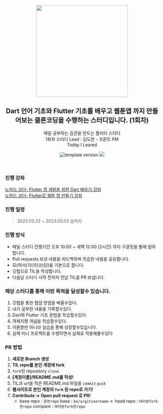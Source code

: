 
<br/>
<p align="middle" >
  <img width="300px;" src="https://user-images.githubusercontent.com/92977647/152990322-3746ab69-4796-4ed9-b747-45db6c510263.png"/>
</p>
<h2 align="middle">Dart 언어 기초와 Flutter 기초를 배우고 웹툰앱 까지 만들어보는 클론코딩을 수행하는 스터디입니다. (1회차) </h2>
<p align="middle">
매일 공부하는 습관을 만드는 플러터 스터디 <br>
1회차 스터디 Lead : 김도한 - 프론트 PM
<br/>
Today I Leared
</p>
<p align="middle">
  <img src="https://img.shields.io/badge/version-1.0.0-blue?style=flat-square" alt="template version"/>
  <img src="https://img.shields.io/badge/language-md-md.svg?style=flat-square"/>
</p>

<br/>

### 진행 강좌 
[노마드 코더- Flutter 앱 개발을 위한 Dart 배우기 강좌](https://nomadcoders.co/dart-for-beginners) <br>
[노마드 코더- Flutter로 웹툰 앱 만들기 강좌](https://nomadcoders.co/flutter-for-beginners)

### 진행 일정
>2023.03.22 ~ 2023.05.03 일까지 


### 진행 방식
- 매일 스터디 진행기간 오후 10:00 ~ 새벽 12:00 (2시간) 까지 구글밋을 통해 참여합니다.
- Pull requests 보낸 내용을 피드백하며 학습한 내용을 공유합니다. 
- 모(여서)각(자)코(딩)를 기본으로 합니다.
- 깃헙으로 TIL을 작성합니다.
- 다음날 스터디 시작 전까지 전날 TIL을 PR 보냅니다.

### 해당 스터디를 통해 이런 목적을 달성할수 있습니다.

1. 깃헙을 통한 협업 방법을 배울수있다.
2. 내가 공부한 내용을 기록할수있다. 
3. Dart와 Flutter 기초 문법을 학습할수있다.
4. 객체지향 개념을 학습할수있다.
5. 이론뿐만 아니라 실습을 통해 성장할수있습니다. 
6. 실제 미니 프로젝트를 수행하면서 실제로 적용해볼수있다 

### PR 방법

1. **새로운 Branch 생성**
2. **TIL repo를 본인 계정에 fork**
3. `fork`된 repository `clone`
4. **[계정이름]/README.md를 작성!**
5. TIL과 url을 적은 README.md 파일을 `commit` `push`
6. **웹사이트로 본인 계정의 `fork` 된 repo로 가기!**
7. **Contribute → Open pull request 로 PR!**
   - base repo : `원본repo` base : `be/a/gitusername` ← head repo : `여러분fork한repo` compare : `여러분fork한repo`

<br/>
<br/>

